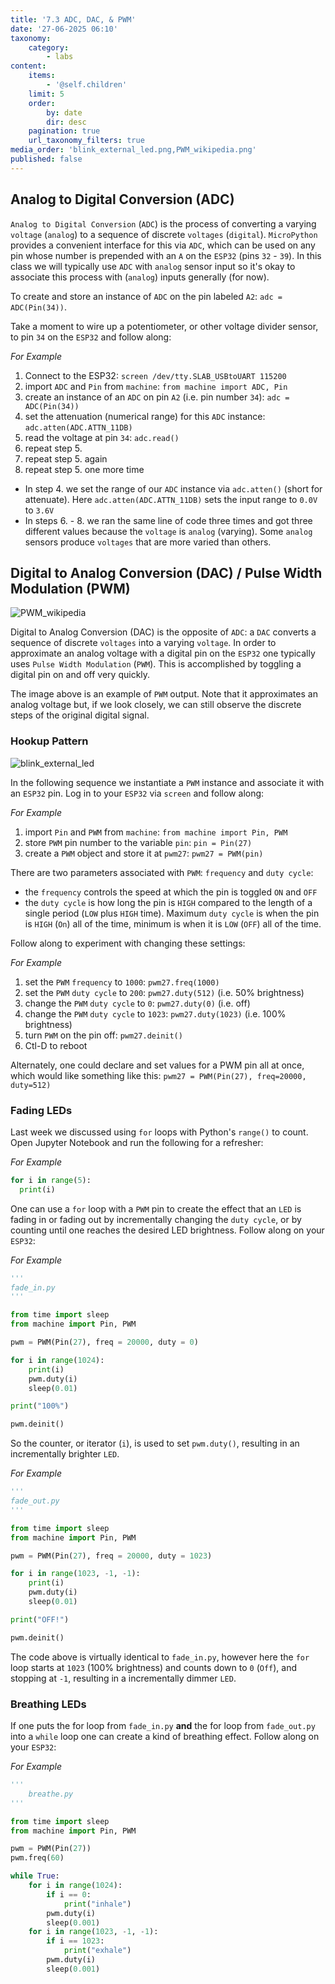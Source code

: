 ```yaml
---
title: '7.3 ADC, DAC, & PWM'
date: '27-06-2025 06:10'
taxonomy:
    category:
        - labs
content:
    items:
        - '@self.children'
    limit: 5
    order:
        by: date
        dir: desc
    pagination: true
    url_taxonomy_filters: true
media_order: 'blink_external_led.png,PWM_wikipedia.png'
published: false
---
```


## Analog to Digital Conversion (ADC)

`Analog to Digital Conversion` (`ADC`) is the process of converting a varying `voltage` (`analog`) to a sequence of discrete `voltages` (`digital`). `MicroPython` provides a convenient interface for this via `ADC`, which can be used on any pin whose number is prepended with an `A` on the `ESP32` (pins `32` - `39`). In this class we will typically use `ADC` with `analog` sensor input so it's okay to associate this process with (`analog`) inputs generally (for now).

To create and store an instance of `ADC` on the pin labeled `A2`: `adc = ADC(Pin(34))`.

Take a moment to wire up a potentiometer, or other voltage divider sensor, to pin `34` on the `ESP32` and follow along:

*For Example*
1. Connect to the ESP32: `screen /dev/tty.SLAB_USBtoUART 115200`
2. import `ADC` and `Pin` from `machine`: `from machine import ADC, Pin`
3. create an instance of an `ADC` on pin `A2` (i.e. pin number `34`): `adc = ADC(Pin(34))`
4. set the attenuation (numerical range) for this `ADC` instance: `adc.atten(ADC.ATTN_11DB)`
5. read the voltage at pin `34`: `adc.read()`
6. repeat step 5.
7. repeat step 5. again
8. repeat step 5. one more time

* In step 4. we set the range of our `ADC` instance via `adc.atten()` (short for attenuate). Here `adc.atten(ADC.ATTN_11DB)` sets the input range to `0.0V` to `3.6V`
* In steps 6. - 8. we ran the same line of code three times and got three different values because the `voltage` is `analog` (varying). Some `analog` sensors produce `voltages` that are more varied than others.


## Digital to Analog Conversion (DAC) / Pulse Width Modulation (PWM)

![PWM_wikipedia](PWM_wikipedia.png "PWM_wikipedia")

Digital to Analog Conversion (DAC) is the opposite of `ADC`: a `DAC` converts a sequence of discrete `voltages` into a varying `voltage`. In order to approximate an analog voltage with a digital pin on the `ESP32` one typically uses `Pulse Width Modulation` (`PWM`). This is accomplished by toggling a digital pin on and off very quickly.

The image above is an example of `PWM` output. Note that it approximates an analog voltage but, if we look closely, we can still observe the discrete steps of the original digital signal.

### Hookup Pattern

![blink_external_led](blink_external_led.png "blink_external_led")

In the following sequence we instantiate a `PWM` instance and associate it with an `ESP32` pin. Log in to your `ESP32` via `screen` and follow along:

*For Example*
1. import `Pin` and `PWM` from `machine`: `from machine import Pin, PWM`
2. store `PWM` pin number to the variable `pin`: `pin = Pin(27)`
3. create a `PWM` object and store it at `pwm27`: `pwm27 = PWM(pin)`

There are two parameters associated with `PWM`: `frequency` and `duty cycle`:
* the `frequency` controls the speed at which the pin is toggled `ON` and `OFF`
* the `duty cycle` is how long the pin is `HIGH` compared to the length of a single period (`LOW` plus `HIGH` time). Maximum `duty cycle` is when the pin is `HIGH` (`On`) all of the time, minimum is when it is `LOW` (`OFF`) all of the time.

Follow along to experiment with changing these settings:

*For Example*
1. set the `PWM` `frequency` to `1000`: `pwm27.freq(1000)`
2. set the `PWM` `duty cycle` to `200`: `pwm27.duty(512)` (i.e. 50% brightness)
3. change the `PWM` `duty cycle` to `0`: `pwm27.duty(0)` (i.e. off)
4. change the `PWM` `duty cycle` to `1023`: `pwm27.duty(1023)` (i.e. 100% brightness)
5. turn `PWM` on the pin off: `pwm27.deinit()`
6. Ctl-D to reboot

Alternately, one could declare and set values for a PWM pin all at once, which would like something like this: `pwm27 = PWM(Pin(27), freq=20000, duty=512)`


### Fading LEDs

Last week we discussed using `for` loops with Python's `range()` to count. Open Jupyter Notebook and run the following for a refresher:

*For Example*
```python
for i in range(5):
  print(i)
```

One can use a `for` loop with a `PWM` pin to create the effect that an `LED` is fading in or fading out by incrementally changing the `duty cycle`, or by counting until one reaches the desired LED brightness. Follow along on your `ESP32`:

*For Example*
```python
'''
fade_in.py
'''

from time import sleep
from machine import Pin, PWM

pwm = PWM(Pin(27), freq = 20000, duty = 0)

for i in range(1024):
    print(i)
    pwm.duty(i)
    sleep(0.01)

print("100%")

pwm.deinit()
```

So the counter, or iterator (`i`), is used to set `pwm.duty()`, resulting in an incrementally brighter `LED`.

*For Example*
```python
'''
fade_out.py
'''

from time import sleep
from machine import Pin, PWM

pwm = PWM(Pin(27), freq = 20000, duty = 1023)

for i in range(1023, -1, -1):
    print(i)
    pwm.duty(i)
    sleep(0.01)

print("OFF!")

pwm.deinit()
```

The code above is virtually identical to `fade_in.py`, however here the `for` loop starts at `1023` (100% brightness) and counts down to `0` (`Off`), and stopping at `-1`, resulting in a incrementally dimmer `LED`.


### Breathing LEDs

If one puts the for loop from `fade_in.py` **and** the for loop from `fade_out.py` into a `while` loop one can create a kind of breathing effect. Follow along on your `ESP32`:

*For Example*
```python
'''
    breathe.py
'''

from time import sleep
from machine import Pin, PWM

pwm = PWM(Pin(27))
pwm.freq(60)

while True:
    for i in range(1024):
        if i == 0:
            print("inhale")
        pwm.duty(i)
        sleep(0.001)
    for i in range(1023, -1, -1):
        if i == 1023:
            print("exhale")
        pwm.duty(i)
        sleep(0.001)
```
